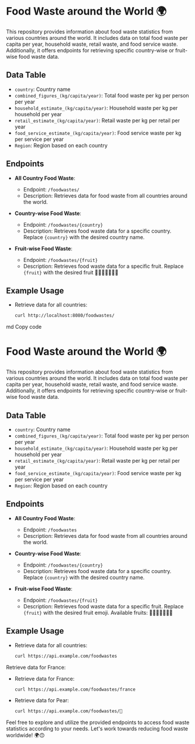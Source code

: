 # Food Waste around the World 🌍

This repository provides information about food waste statistics from various countries around the world. It includes data on total food waste per capita per year, household waste, retail waste, and food service waste. Additionally, it offers endpoints for retrieving specific country-wise or fruit-wise food waste data.

## Data Table

- `country`: Country name
- `combined_figures_(kg/capita/year)`: Total food waste per kg per person per year
- `household_estimate_(kg/capita/year)`: Household waste per kg per household per year
- `retail_estimate_(kg/capita/year)`: Retail waste per kg per retail per year
- `food_service_estimate_(kg/capita/year)`: Food service waste per kg per service per year
- `Region`: Region based on each country

## Endpoints

- **All Country Food Waste**: 
  - Endpoint: `/foodwastes/`
  - Description: Retrieves data for food waste from all countries around the world.

- **Country-wise Food Waste**:
  - Endpoint: `/foodwastes/{country}`
  - Description: Retrieves food waste data for a specific country. Replace `{country}` with the desired country name.

- **Fruit-wise Food Waste**:
  - Endpoint: `/foodwastes/{fruit}`
  - Description: Retrieves food waste data for a specific fruit. Replace `{fruit}` with the desired fruit 🍐🍉🍈🍇🍍🥭🍌

## Example Usage

- Retrieve data for all countries:
  ```bash
  curl http://localhost:8080/foodwastes/


md
Copy code
# Food Waste around the World 🌍

This repository provides information about food waste statistics from various countries around the world. It includes data on total food waste per capita per year, household waste, retail waste, and food service waste. Additionally, it offers endpoints for retrieving specific country-wise or fruit-wise food waste data.

## Data Table

- `country`: Country name
- `combined_figures_(kg/capita/year)`: Total food waste per kg per person per year
- `household_estimate_(kg/capita/year)`: Household waste per kg per household per year
- `retail_estimate_(kg/capita/year)`: Retail waste per kg per retail per year
- `food_service_estimate_(kg/capita/year)`: Food service waste per kg per service per year
- `Region`: Region based on each country

## Endpoints

- **All Country Food Waste**: 
  - Endpoint: `/foodwastes`
  - Description: Retrieves data for food waste from all countries around the world.

- **Country-wise Food Waste**:
  - Endpoint: `/foodwastes/{country}`
  - Description: Retrieves food waste data for a specific country. Replace `{country}` with the desired country name.

- **Fruit-wise Food Waste**:
  - Endpoint: `/foodwastes/{fruit}`
  - Description: Retrieves food waste data for a specific fruit. Replace `{fruit}` with the desired fruit emoji. Available fruits: 🍐🍉🍈🍇🍍🥭🍌

## Example Usage

- Retrieve data for all countries:
  ```bash
  curl https://api.example.com/foodwastes
Retrieve data for France:


- Retrieve data for France:
  ```bash
  curl https://api.example.com/foodwastes/france

- Retrieve data for Pear:
  ```bash
  curl https://api.example.com/foodwastes/🍐

  
Feel free to explore and utilize the provided endpoints to access food waste statistics according to your needs. Let's work towards reducing food waste worldwide! 🌍🙃

